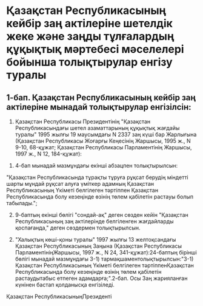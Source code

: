 # Қазақстан Республикасының кейбiр заң актілеріне шетелдiк жеке және заңды тұлғалардың құқықтық мәртебесi мәселелерi бойынша толықтырулар енгізу туралы

## 1-бап. Қазақстан Республикасының кейбiр заң актілерiне мынадай толықтырулар енгiзілсiн:

1. Қазақстан Республикасы Президентінiң "Қазақстан Республикасындағы шетел азаматтарының құқықтық жағдайы туралы" 1995 жылғы 19 маусымдағы N 2337 заң күшi бар Жарлығына (Қазақстан Республикасы Жоғарғы Кеңесінің Жаршысы, 1995 ж., N 9-10, 68-құжат; Қазақстан Республикасы Парламентiнің Жаршысы, 1997 ж., N 12, 184-құжат):

1) 4-бап мынадай мазмұндағы екiншi абзацпен толықтырылсын:

"Қазақстан Республикасында тұрақты тұруға рұқсат берудiң мiндетті шарты мұндай рұқсат алуға үміткер адамның Қазақстан Республикасының Yкіметі белгiлеген тәртіппен Қазақстан Республикасында болу кезеңiнде өзiнің төлем қабiлетiн растауы болып табылады.";

2) 9-баптың екiншi бөлiгi "сондай-ақ" деген сөзден кейін "Қазақстан Республикасының заң актілерінде белгіленген жағдайларды қоспағанда," деген сөздермен толықтырылсын.

2. "Халықтың көшi-қоны туралы" 1997 жылғы 13 желтоқсандағы Қазақстан Республикасының Заңына (Қазақстан Республикасы ПарламентiнiңЖаршысы, 1997 ж., N 24, 341-құжат):24-баптың бірінші бөлігі мынадай мазмұндағы 3-1) тармақшаментолықтырылсын:"3-1) Қазақстан Республикасының Үкіметі белгілеген тәртіппенҚазақстан Республикасында болу кезеңінде өзінің төлем қабілетін растаудытабыс етпеген адамдарға;".2-бап. Осы Заң жарияланған күнінен бастап қолданысқа енгізіледі.

Қазақстан РеспубликасыныңПрезиденті

